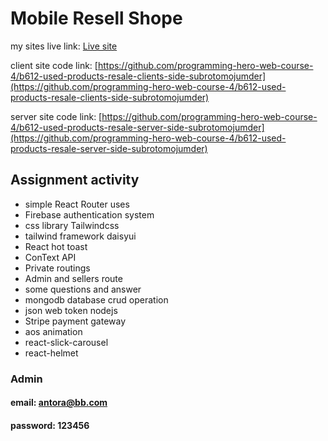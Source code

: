 Mobile Resell Shope
=======================

my sites live link: [Live site](https://mobile-resell-shope.web.app/)

client site code link: [https://github.com/programming-hero-web-course-4/b612-used-products-resale-clients-side-subrotomojumder](https://github.com/programming-hero-web-course-4/b612-used-products-resale-clients-side-subrotomojumder)

server site code link: [https://github.com/programming-hero-web-course-4/b612-used-products-resale-server-side-subrotomojumder](https://github.com/programming-hero-web-course-4/b612-used-products-resale-server-side-subrotomojumder)

## Assignment activity
- simple React Router uses
- Firebase authentication system
- css library Tailwindcss
- tailwind framework daisyui
- React hot toast
- ConText API
- Private routings
- Admin and sellers route
- some questions and answer
- mongodb database crud operation
- json web token nodejs
- Stripe payment gateway
- aos animation
- react-slick-carousel
- react-helmet

### Admin 
#### email:  antora@bb.com
#### password: 123456
